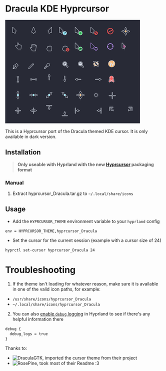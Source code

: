 # Dracula KDE Hyprcursor

![Cursor-preview](https://github.com/guillaumeboehm/hyprcursor_dracula_kde/blob/master/assets/Dracula_KDE_cursor_preview.png)

This is a Hyprcursor port of the Dracula themed KDE cursor. It is only available
in dark version.

## Installation

> **Only useable with Hyprland with the new [Hyprcursor](https://github.com/hyprwm/hyprcursor) packaging format**

### Manual

1. Extract hyprcursor_Dracula.tar.gz to `~/.local/share/icons`

## Usage

- Add the `HYPRCURSOR_THEME` environment variable to your `hyprland` config
```
env = HYPRCURSOR_THEME,hyprcursor_Dracula
```
- Set the cursor for the current session (example with a cursor size of 24)
```
hyprctl set-cursor hyprcursor_Dracula 24
```

# Troubleshooting

1. If the theme isn't loading for whatever reason, make sure it is available in one of the valid icon paths, for example:

- `/usr/share/icons/hyprcursor_Dracula`
- `~/.local/share/icons/hyprcursor_Dracula`

2. You can also [enable `debug` logging](https://wiki.hyprland.org/Configuring/Variables/#debug) in Hyprland to see if there's any helpful information there

```hyprlang
debug {
  debug_logs = true
}
```

Thanks to:
- ![DraculaGTK](https://github.com/dracula/gtk), imported the cursor theme from their project
- ![RosePine](https://github.com/ndom91/rose-pine-hyprcursor), took most of their Readme :3
